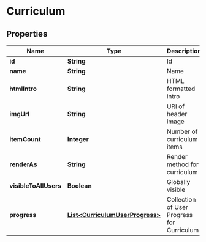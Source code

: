 
# Curriculum

## Properties
Name | Type | Description | Notes
------------ | ------------- | ------------- | -------------
**id** | **String** | Id |  [optional]
**name** | **String** | Name |  [optional]
**htmlIntro** | **String** | HTML formatted intro |  [optional]
**imgUrl** | **String** | URI of header image |  [optional]
**itemCount** | **Integer** | Number of curriculum items |  [optional]
**renderAs** | **String** | Render method for curriculum |  [optional]
**visibleToAllUsers** | **Boolean** | Globally visible |  [optional]
**progress** | [**List&lt;CurriculumUserProgress&gt;**](CurriculumUserProgress.md) | Collection of User Progress for Curriculum |  [optional]



